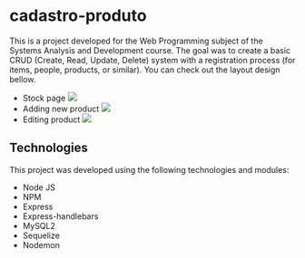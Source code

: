 # cadastro-produto

This is a project developed for the Web Programming subject of the Systems Analysis and Development course. The goal was to create a basic CRUD (Create, Read, Update, Delete) system with a registration process (for items, people, products, or similar).
You can check out the layout design bellow.

- Stock page
![](src/assets/)
- Adding new product
![](src/assets/)
- Editing product
![](src/assets/)


## Technologies

This project was developed using the following technologies and modules:
- Node JS
- NPM
- Express
- Express-handlebars
- MySQL2
- Sequelize
- Nodemon

